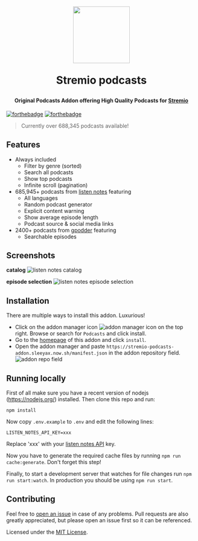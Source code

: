 <h1 align="center">
  <img width="150" src="https://i.imgur.com/7UJTRkI.png" />
  <p>Stremio podcasts</p>
</h1>

<h4 align="center">Original Podcasts Addon offering High Quality Podcasts for <a href="https://www.stremio.com/" target="_blank">Stremio</a>
</h4>

[![forthebadge](https://forthebadge.com/images/badges/built-with-love.svg)](https://forthebadge.com) [![forthebadge](https://forthebadge.com/images/badges/for-you.svg)](https://forthebadge.com)

> Currently over 688,345 podcasts available!

## Features
* Always included
    * Filter by genre (sorted)
    * Search all podcasts
    * Show top podcasts
    * Infinite scroll (pagination)
* 685,945+ podcasts from [listen notes](https://www.listennotes.com/) featuring
    * All languages
    * Random podcast generator
    * Explicit content warning
    * Show average episode length
    * Podcast source & social media links
* 2400+ podcasts from [gpodder](https://www.gpodder.net/) featuring
    * Searchable episodes

## Screenshots
**catalog**
![listen notes catalog](https://i.imgur.com/AGcNgNj.jpg)

**episode selection**
![listen notes episode selection](https://i.imgur.com/eOCbIUp.png)

## Installation
There are multiple ways to install this addon. Luxurious!
* Click on the addon manager icon ![addon manager icon](https://i.imgur.com/oFBLNem.png) on the top right. Browse or search for `Podcasts` and click install. 
* Go to the [homepage](https://stremio-podcasts-addon.sleeyax.now.sh/) of this addon and click `install`.
* Open the addon manager and paste `https://stremio-podcasts-addon.sleeyax.now.sh/manifest.json` in the addon repository field.<br>
![addon repo field](https://i.imgur.com/RODMkww.png)

## Running locally
First of all make sure you have a recent version of nodejs (https://nodejs.org/) installed. Then clone this repo and run:
```
npm install
```
Now copy `.env.example` to `.env` and edit the following lines:
```
LISTEN_NOTES_API_KEY=xxx
```
Replace 'xxx' with your [listen notes API](https://www.listennotes.com/api/) key.

Now you have to generate the required cache files by running `npm run cache:generate`. Don't forget this step!

Finally, to start a development server that watches for file changes run `npm run start:watch`. In production you should be using `npm run start`.

## Contributing
Feel free to [open an issue](https://github.com/sleeyax/stremio-podcasts-addon/issues/new) in case of any problems. Pull requests are also greatly appreciated, but please open an issue first so it can be referenced.

Licensed under the [MIT License](https://mit-license.org/).
